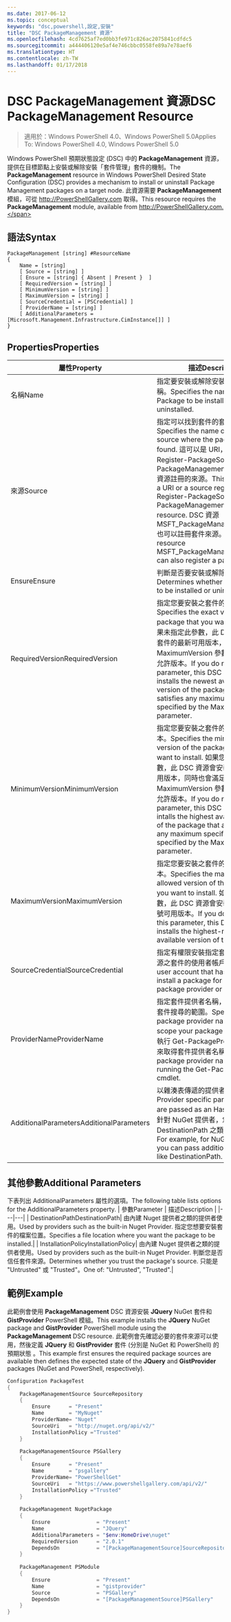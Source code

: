 ```yaml
---
ms.date: 2017-06-12
ms.topic: conceptual
keywords: "dsc,powershell,設定,安裝"
title: "DSC PackageManagement 資源"
ms.openlocfilehash: 4cd7625af7ed0bb3fe971c826ac2075841cdfdc5
ms.sourcegitcommit: a444406120e5af4e746cbbc0558fe89a7e78aef6
ms.translationtype: HT
ms.contentlocale: zh-TW
ms.lasthandoff: 01/17/2018
---
```

# <a name="dsc-packagemanagement-resource"></a><span data-ttu-id="9eeaa-103">DSC PackageManagement 資源</span><span class="sxs-lookup"><span data-stu-id="9eeaa-103">DSC PackageManagement Resource</span></span>

> <span data-ttu-id="9eeaa-104">適用於：Windows PowerShell 4.0、Windows PowerShell 5.0</span><span class="sxs-lookup"><span data-stu-id="9eeaa-104">Applies To: Windows PowerShell 4.0, Windows PowerShell 5.0</span></span>

<span data-ttu-id="9eeaa-105">Windows PowerShell 預期狀態設定 (DSC) 中的 **PackageManagement** 資源，提供在目標節點上安裝或解除安裝「套件管理」套件的機制。</span><span class="sxs-lookup"><span data-stu-id="9eeaa-105">The **PackageManagement** resource in Windows PowerShell Desired State Configuration (DSC) provides a mechanism to install or uninstall Package Management packages on a target node.</span></span> <span data-ttu-id="9eeaa-106">此資源需要 **PackageManagement** 模組，可從 http://PowerShellGallery.com 取得。</span><span class="sxs-lookup"><span data-stu-id="9eeaa-106">This resource requires the **PackageManagement** module, available from http://PowerShellGallery.com.</span></span>

## <a name="syntax"></a><span data-ttu-id="9eeaa-107">語法</span><span class="sxs-lookup"><span data-stu-id="9eeaa-107">Syntax</span></span>

```
PackageManagement [string] #ResourceName
{
    Name = [string]
    [ Source = [string] ]
    [ Ensure = [string] { Absent | Present }  ]
    [ RequiredVersion = [string] ]
    [ MinimumVersion = [string] ]
    [ MaximumVersion = [string] ]
    [ SourceCredential = [PSCredential] ]
    [ ProviderName = [string] ]
    [ AdditionalParameters = [Microsoft.Management.Infrastructure.CimInstance[]] ]
}
```

## <a name="properties"></a><span data-ttu-id="9eeaa-108">Properties</span><span class="sxs-lookup"><span data-stu-id="9eeaa-108">Properties</span></span>
|  <span data-ttu-id="9eeaa-109">屬性</span><span class="sxs-lookup"><span data-stu-id="9eeaa-109">Property</span></span>  |  <span data-ttu-id="9eeaa-110">描述</span><span class="sxs-lookup"><span data-stu-id="9eeaa-110">Description</span></span>   | 
|---|---| 
| <span data-ttu-id="9eeaa-111">名稱</span><span class="sxs-lookup"><span data-stu-id="9eeaa-111">Name</span></span>| <span data-ttu-id="9eeaa-112">指定要安裝或解除安裝之套件的名稱。</span><span class="sxs-lookup"><span data-stu-id="9eeaa-112">Specifies the name of the Package to be installed or uninstalled.</span></span>| 
| <span data-ttu-id="9eeaa-113">來源</span><span class="sxs-lookup"><span data-stu-id="9eeaa-113">Source</span></span>| <span data-ttu-id="9eeaa-114">指定可以找到套件的套件來源名稱。</span><span class="sxs-lookup"><span data-stu-id="9eeaa-114">Specifies the name of the package source where the package can be found.</span></span> <span data-ttu-id="9eeaa-115">這可以是 URI，或是向 Register-PackageSource 或 PackageManagementSource DSC 資源註冊的來源。</span><span class="sxs-lookup"><span data-stu-id="9eeaa-115">This can either be a URI or a source registered with Register-PackageSource or PackageManagementSource DSC resource.</span></span> <span data-ttu-id="9eeaa-116">DSC 資源 MSFT_PackageManagementSource 也可以註冊套件來源。</span><span class="sxs-lookup"><span data-stu-id="9eeaa-116">The DSC resource MSFT_PackageManagementSource can also register a package source.</span></span>| 
| <span data-ttu-id="9eeaa-117">Ensure</span><span class="sxs-lookup"><span data-stu-id="9eeaa-117">Ensure</span></span>| <span data-ttu-id="9eeaa-118">判斷是否要安裝或解除安裝套件。</span><span class="sxs-lookup"><span data-stu-id="9eeaa-118">Determines whether the package is to be installed or uninstalled.</span></span>| 
| <span data-ttu-id="9eeaa-119">RequiredVersion</span><span class="sxs-lookup"><span data-stu-id="9eeaa-119">RequiredVersion</span></span>| <span data-ttu-id="9eeaa-120">指定您要安裝之套件的確切版本。</span><span class="sxs-lookup"><span data-stu-id="9eeaa-120">Specifies the exact version of the package that you want to install.</span></span> <span data-ttu-id="9eeaa-121">如果未指定此參數，此 DSC 資源會安裝套件的最新可用版本，同時也會滿足 MaximumVersion 參數所指定的最高允許版本。</span><span class="sxs-lookup"><span data-stu-id="9eeaa-121">If you do not specify this parameter, this DSC resource installs the newest available version of the package that also satisfies any maximum version specified by the MaximumVersion parameter.</span></span>| 
| <span data-ttu-id="9eeaa-122">MinimumVersion</span><span class="sxs-lookup"><span data-stu-id="9eeaa-122">MinimumVersion</span></span>| <span data-ttu-id="9eeaa-123">指定您要安裝之套件的最低允許版本。</span><span class="sxs-lookup"><span data-stu-id="9eeaa-123">Specifies the minimum allowed version of the package that you want to install.</span></span> <span data-ttu-id="9eeaa-124">如果您沒有加入此參數，此 DSC 資源會安裝套件的最高可用版本，同時也會滿足 MaximumVersion 參數所指定的最高允許版本。</span><span class="sxs-lookup"><span data-stu-id="9eeaa-124">If you do not add this parameter, this DSC resource intalls the highest available version of the package that also satisfies any maximum specified version specified by the MaximumVersion parameter.</span></span>| 
| <span data-ttu-id="9eeaa-125">MaximumVersion</span><span class="sxs-lookup"><span data-stu-id="9eeaa-125">MaximumVersion</span></span>| <span data-ttu-id="9eeaa-126">指定您要安裝之套件的最高允許版本。</span><span class="sxs-lookup"><span data-stu-id="9eeaa-126">Specifies the maximum allowed version of the package that you want to install.</span></span> <span data-ttu-id="9eeaa-127">如果未指定此參數，此 DSC 資源會安裝套件的最高編號可用版本。</span><span class="sxs-lookup"><span data-stu-id="9eeaa-127">If you do not specify this parameter, this DSC resource installs the highest-numbered available version of the package.</span></span>| 
| <span data-ttu-id="9eeaa-128">SourceCredential</span><span class="sxs-lookup"><span data-stu-id="9eeaa-128">SourceCredential</span></span> | <span data-ttu-id="9eeaa-129">指定有權限安裝指定套件提供者或來源之套件的使用者帳戶。</span><span class="sxs-lookup"><span data-stu-id="9eeaa-129">Specifies a user account that has rights to install a package for a specified package provider or source.</span></span>| 
| <span data-ttu-id="9eeaa-130">ProviderName</span><span class="sxs-lookup"><span data-stu-id="9eeaa-130">ProviderName</span></span>| <span data-ttu-id="9eeaa-131">指定套件提供者名稱，以針對它設定套件搜尋的範圍。</span><span class="sxs-lookup"><span data-stu-id="9eeaa-131">Specifies a package provider name to which to scope your package search.</span></span> <span data-ttu-id="9eeaa-132">您可以執行 Get-PackageProvider Cmdlet 來取得套件提供者名稱。</span><span class="sxs-lookup"><span data-stu-id="9eeaa-132">You can get package provider names by running the Get-PackageProvider cmdlet.</span></span>| 
| <span data-ttu-id="9eeaa-133">AdditionalParameters</span><span class="sxs-lookup"><span data-stu-id="9eeaa-133">AdditionalParameters</span></span>| <span data-ttu-id="9eeaa-134">以雜湊表傳遞的提供者特定參數。</span><span class="sxs-lookup"><span data-stu-id="9eeaa-134">Provider specific parameters that are passed as an Hashtable.</span></span> <span data-ttu-id="9eeaa-135">例如，針對 NuGet 提供者，您可以傳遞 DestinationPath 之類的其他參數。</span><span class="sxs-lookup"><span data-stu-id="9eeaa-135">For example, for NuGet provider you can pass additional parameters like DestinationPath.</span></span>| 

## <a name="additional-parameters"></a><span data-ttu-id="9eeaa-136">其他參數</span><span class="sxs-lookup"><span data-stu-id="9eeaa-136">Additional Parameters</span></span>
<span data-ttu-id="9eeaa-137">下表列出 AdditionalParameters 屬性的選項。</span><span class="sxs-lookup"><span data-stu-id="9eeaa-137">The following table lists options for the AdditionalParameters property.</span></span>
|  <span data-ttu-id="9eeaa-138">參數</span><span class="sxs-lookup"><span data-stu-id="9eeaa-138">Parameter</span></span>  | <span data-ttu-id="9eeaa-139">描述</span><span class="sxs-lookup"><span data-stu-id="9eeaa-139">Description</span></span>   | 
|---|---|
| <span data-ttu-id="9eeaa-140">DestinationPath</span><span class="sxs-lookup"><span data-stu-id="9eeaa-140">DestinationPath</span></span>| <span data-ttu-id="9eeaa-141">由內建 Nuget 提供者之類的提供者使用。</span><span class="sxs-lookup"><span data-stu-id="9eeaa-141">Used by providers such as the built-in Nuget Provider.</span></span> <span data-ttu-id="9eeaa-142">指定您想要安裝套件的檔案位置。</span><span class="sxs-lookup"><span data-stu-id="9eeaa-142">Specifies a file location where you want the package to be installed.</span></span>|
| <span data-ttu-id="9eeaa-143">InstallationPolicy</span><span class="sxs-lookup"><span data-stu-id="9eeaa-143">InstallationPolicy</span></span>| <span data-ttu-id="9eeaa-144">由內建 Nuget 提供者之類的提供者使用。</span><span class="sxs-lookup"><span data-stu-id="9eeaa-144">Used by providers such as the built-in Nuget Provider.</span></span> <span data-ttu-id="9eeaa-145">判斷您是否信任套件來源。</span><span class="sxs-lookup"><span data-stu-id="9eeaa-145">Determines whether you trust the package's source.</span></span> <span data-ttu-id="9eeaa-146">只能是 "Untrusted" 或 "Trusted"。</span><span class="sxs-lookup"><span data-stu-id="9eeaa-146">One of: "Untrusted", "Trusted".</span></span>|

## <a name="example"></a><span data-ttu-id="9eeaa-147">範例</span><span class="sxs-lookup"><span data-stu-id="9eeaa-147">Example</span></span>

<span data-ttu-id="9eeaa-148">此範例會使用 **PackageManagement** DSC 資源安裝 **JQuery** NuGet 套件和 **GistProvider** PowerShell 模組。</span><span class="sxs-lookup"><span data-stu-id="9eeaa-148">This example installs the **JQuery** NuGet package and **GistProvider** PowerShell module using the **PackageManagement** DSC resource.</span></span> <span data-ttu-id="9eeaa-149">此範例會先確認必要的套件來源可以使用，然後定義 **JQuery** 和 **GistProvider** 套件 (分別是 NuGet 和 PowerShell) 的預期狀態 。</span><span class="sxs-lookup"><span data-stu-id="9eeaa-149">This example first ensures the required package sources are available then defines the expected state of the **JQuery** and **GistProvider** packages (NuGet and PowerShell, respectively).</span></span>

```powershell
Configuration PackageTest
{    
    PackageManagementSource SourceRepository 
    { 
        Ensure      = "Present" 
        Name        = "MyNuget" 
        ProviderName= "Nuget" 
        SourceUri   = "http://nuget.org/api/v2/"   
        InstallationPolicy ="Trusted" 
    }    
    
    PackageManagementSource PSGallery 
    { 
        Ensure      = "Present" 
        Name        = "psgallery" 
        ProviderName= "PowerShellGet" 
        SourceUri   = "https://www.powershellgallery.com/api/v2/"   
        InstallationPolicy ="Trusted" 
    } 
          
    PackageManagement NugetPackage 
    { 
        Ensure               = "Present"  
        Name                 = "JQuery"
        AdditionalParameters = "$env:HomeDrive\nuget"
        RequiredVersion      = "2.0.1" 
        DependsOn            = "[PackageManagementSource]SourceRepository" 
    }
    
    PackageManagement PSModule 
    { 
        Ensure               = "Present"  
        Name                 = "gistprovider"
        Source               = "PSGallery"
        DependsOn            = "[PackageManagementSource]PSGallery" 
    }
}
```

